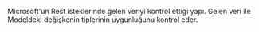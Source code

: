 Microsoft'un Rest isteklerinde gelen veriyi kontrol ettiği yapı. Gelen veri ile Modeldeki değişkenin tiplerinin uygunluğunu kontrol eder.
